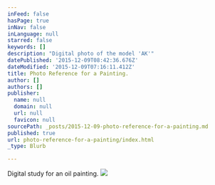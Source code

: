 ```yaml
---
inFeed: false
hasPage: true
inNav: false
inLanguage: null
starred: false
keywords: []
description: "Digital photo of the model 'AK'"
datePublished: '2015-12-09T08:42:36.676Z'
dateModified: '2015-12-09T07:16:11.412Z'
title: Photo Reference for a Painting.
author: []
authors: []
publisher:
  name: null
  domain: null
  url: null
  favicon: null
sourcePath: _posts/2015-12-09-photo-reference-for-a-painting.md
published: true
url: photo-reference-for-a-painting/index.html
_type: Blurb

---
```

Digital study for an oil painting.
![](https://the-grid-user-content.s3-us-west-2.amazonaws.com/e3cc7388-e146-4958-8494-0cd2908debe3.jpg)